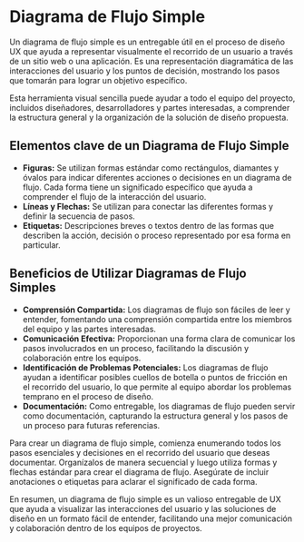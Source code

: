 # Diagrama de Flujo Simple

Un diagrama de flujo simple es un entregable útil en el proceso de diseño UX que ayuda a representar visualmente el recorrido de un usuario a través de un sitio web o una aplicación. Es una representación diagramática de las interacciones del usuario y los puntos de decisión, mostrando los pasos que tomarán para lograr un objetivo específico.

Esta herramienta visual sencilla puede ayudar a todo el equipo del proyecto, incluidos diseñadores, desarrolladores y partes interesadas, a comprender la estructura general y la organización de la solución de diseño propuesta.

## Elementos clave de un Diagrama de Flujo Simple

- **Figuras:** Se utilizan formas estándar como rectángulos, diamantes y óvalos para indicar diferentes acciones o decisiones en un diagrama de flujo. Cada forma tiene un significado específico que ayuda a comprender el flujo de la interacción del usuario.
- **Líneas y Flechas:** Se utilizan para conectar las diferentes formas y definir la secuencia de pasos.
- **Etiquetas:** Descripciones breves o textos dentro de las formas que describen la acción, decisión o proceso representado por esa forma en particular.

## Beneficios de Utilizar Diagramas de Flujo Simples

- **Comprensión Compartida:** Los diagramas de flujo son fáciles de leer y entender, fomentando una comprensión compartida entre los miembros del equipo y las partes interesadas.
- **Comunicación Efectiva:** Proporcionan una forma clara de comunicar los pasos involucrados en un proceso, facilitando la discusión y colaboración entre los equipos.
- **Identificación de Problemas Potenciales:** Los diagramas de flujo ayudan a identificar posibles cuellos de botella o puntos de fricción en el recorrido del usuario, lo que permite al equipo abordar los problemas temprano en el proceso de diseño.
- **Documentación:** Como entregable, los diagramas de flujo pueden servir como documentación, capturando la estructura general y los pasos de un proceso para futuras referencias.

Para crear un diagrama de flujo simple, comienza enumerando todos los pasos esenciales y decisiones en el recorrido del usuario que deseas documentar. Organízalos de manera secuencial y luego utiliza formas y flechas estándar para crear el diagrama de flujo. Asegúrate de incluir anotaciones o etiquetas para aclarar el significado de cada forma.

En resumen, un diagrama de flujo simple es un valioso entregable de UX que ayuda a visualizar las interacciones del usuario y las soluciones de diseño en un formato fácil de entender, facilitando una mejor comunicación y colaboración dentro de los equipos de proyectos.
